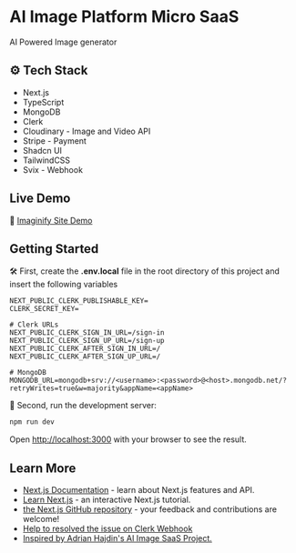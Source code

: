 # AI Image Platform Micro SaaS

AI Powered Image generator

## ⚙️ Tech Stack

- Next.js
- TypeScript
- MongoDB
- Clerk
- Cloudinary - Image and Video API
- Stripe - Payment
- Shadcn UI
- TailwindCSS
- Svix - Webhook

## Live Demo
🔗 [Imaginify Site Demo](https://imaginify-25052024-fep9uolfj-heralds-projects.vercel.app)

## Getting Started

 🛠️ First, create the **.env.local** file in the root directory of this project and insert the following variables
```env
NEXT_PUBLIC_CLERK_PUBLISHABLE_KEY=
CLERK_SECRET_KEY=

# Clerk URLs
NEXT_PUBLIC_CLERK_SIGN_IN_URL=/sign-in
NEXT_PUBLIC_CLERK_SIGN_UP_URL=/sign-up
NEXT_PUBLIC_CLERK_AFTER_SIGN_IN_URL=/
NEXT_PUBLIC_CLERK_AFTER_SIGN_UP_URL=/

# MongoDB
MONGODB_URL=mongodb+srv://<username>:<password>@<host>.mongodb.net/?retryWrites=true&w=majority&appName=<appName>

```

🚀 Second, run the development server:

```bash
npm run dev

```

Open [http://localhost:3000](http://localhost:3000) with your browser to see the result.

## Learn More

- [Next.js Documentation](https://nextjs.org/docs) - learn about Next.js features and API.
- [Learn Next.js](https://nextjs.org/learn) - an interactive Next.js tutorial.
- [the Next.js GitHub repository](https://github.com/vercel/next.js/) - your feedback and contributions are welcome!
- [Help to resolved the issue on Clerk Webhook](https://www.youtube.com/watch?v=UTjwyDuVjRM)
- [Inspired by Adrian Hajdin's AI Image SaaS Project.](https://github.com/adrianhajdin/ai_saas_app)
